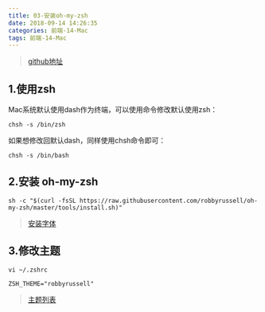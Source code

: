 ```yaml
---
title: 03-安装oh-my-zsh
date: 2018-09-14 14:26:35
categories: 前端-14-Mac
tags: 前端-14-Mac
---
```


> [github地址](https://github.com/robbyrussell/oh-my-zsh)

## 1.使用zsh
Mac系统默认使用dash作为终端，可以使用命令修改默认使用zsh：

```
chsh -s /bin/zsh
```

如果想修改回默认dash，同样使用chsh命令即可：


```
chsh -s /bin/bash
```

## 2.安装 oh-my-zsh


```
sh -c "$(curl -fsSL https://raw.githubusercontent.com/robbyrussell/oh-my-zsh/master/tools/install.sh)"
```
> [安装字体](https://github.com/powerline/fonts)

## 3.修改主题


```
vi ~/.zshrc
```

```
ZSH_THEME="robbyrussell"
```

> [主题列表](https://github.com/robbyrussell/oh-my-zsh/wiki/themes)